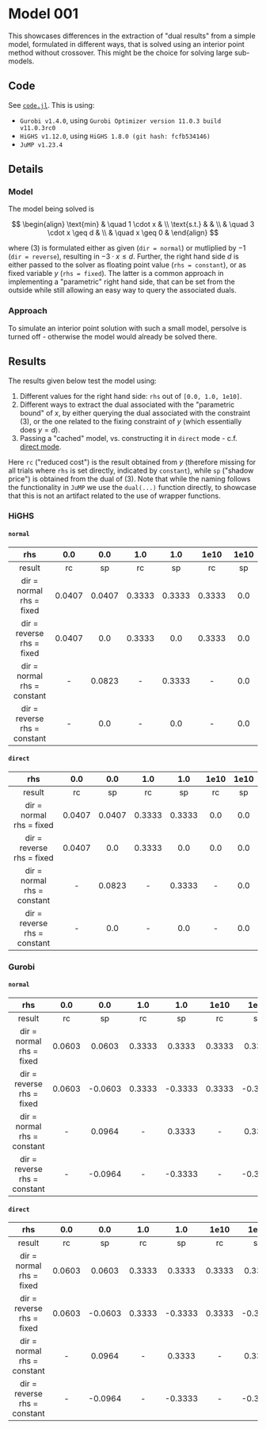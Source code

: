 # Model 001

This showcases differences in the extraction of "dual results" from a simple model, formulated in different ways, that is solved using an interior point method without crossover. This might be the choice for solving large sub-models.

## Code

See [`code.jl`](./code.jl). This is using:

- `Gurobi v1.4.0`, using `Gurobi Optimizer version 11.0.3 build v11.0.3rc0`
- `HiGHS v1.12.0`, using `HiGHS 1.8.0 (git hash: fcfb534146)`
- `JuMP v1.23.4`

## Details

### Model

The model being solved is

$$
\begin{align}
    \text{min} & \quad 1 \cdot x & \\
    \text{s.t.} & & \\
    & \quad 3 \cdot x \geq d & \\
    & \quad x \geq 0 &
\end{align}
$$

where $(3)$ is formulated either as given (`dir = normal`) or mutliplied by $-1$ (`dir = reverse`), resulting in $-3 \cdot x \leq d$. Further, the right hand side $d$ is either passed to the solver as floating point value (`rhs = constant`), or as fixed variable $y$ (`rhs = fixed`). The latter is a common approach in implementing a "parametric" right hand side, that can be set from the outside while still allowing an easy way to query the associated duals.

### Approach

To simulate an interior point solution with such a small model, persolve is turned off - otherwise the model would already be solved there.

## Results

The results given below test the model using:

1. Different values for the right hand side: `rhs` out of `[0.0, 1.0, 1e10]`.
2. Different ways to extract the dual associated with the "parametric bound" of $x$, by either querying the dual associated with the constraint $(3)$, or the one related to the fixing constraint of $y$ (which essentially does $y = d$).
3. Passing a "cached" model, vs. constructing it in `direct` mode - c.f. [direct mode](https://jump.dev/JuMP.jl/stable/manual/models/#Direct-mode).

Here `rc` ("reduced cost") is the result obtained from $y$ (therefore missing for all trials where `rhs` is set directly, indicated by `constant`), while `sp` ("shadow price") is obtained from the dual of $(3)$. Note that while the naming follows the functionality in `JuMP` we use the `dual(...)` function directly, to showcase that this is not an artifact related to the use of wrapper functions.

### HiGHS

#### `normal`

| rhs | 0.0 | 0.0 | 1.0 | 1.0 | 1e10 | 1e10 |
|:---:|:---:|:---:|:---:|:---:|:---:|:---:|
| result | rc | sp | rc | sp | rc | sp |
| dir = normal <br> rhs = fixed | 0.0407 | 0.0407 | 0.3333 | 0.3333 | 0.3333 | 0.0 |
| dir = reverse <br> rhs = fixed | 0.0407 | 0.0 | 0.3333 | 0.0 | 0.3333 | 0.0 |
| dir = normal <br> rhs = constant | - | 0.0823 | - | 0.3333 | - | 0.0 |
| dir = reverse <br> rhs = constant | - | 0.0 | - | 0.0 | - | 0.0 |

#### `direct`

| rhs | 0.0 | 0.0 | 1.0 | 1.0 | 1e10 | 1e10 |
|:---:|:---:|:---:|:---:|:---:|:---:|:---:|
| result | rc | sp | rc | sp | rc | sp |
| dir = normal <br> rhs = fixed | 0.0407 | 0.0407 | 0.3333 | 0.3333 | 0.0 | 0.0 | 
| dir = reverse <br> rhs = fixed | 0.0407 | 0.0 | 0.3333 | 0.0 | 0.0 | 0.0 | 
| dir = normal <br> rhs = constant | - | 0.0823 | - | 0.3333 | - | 0.0 | 
| dir = reverse <br> rhs = constant | - | 0.0 | - | 0.0 | - | 0.0 |

### Gurobi

#### `normal`

| rhs | 0.0 | 0.0 | 1.0 | 1.0 | 1e10 | 1e10 |
|:---:|:---:|:---:|:---:|:---:|:---:|:---:|
| result | rc | sp | rc | sp | rc | sp |
| dir = normal <br> rhs = fixed | 0.0603 | 0.0603 | 0.3333 | 0.3333 | 0.3333 | 0.3333 |
| dir = reverse <br> rhs = fixed | 0.0603 | -0.0603 | 0.3333 | -0.3333 | 0.3333 | -0.3333 |
| dir = normal <br> rhs = constant | - | 0.0964 | - | 0.3333 | - | 0.3333 |
| dir = reverse <br> rhs = constant | - | -0.0964 | - | -0.3333 | - | -0.3333 |

#### `direct`

| rhs | 0.0 | 0.0 | 1.0 | 1.0 | 1e10 | 1e10 |
|:---:|:---:|:---:|:---:|:---:|:---:|:---:|
| result | rc | sp | rc | sp | rc | sp |
| dir = normal <br> rhs = fixed | 0.0603 | 0.0603 | 0.3333 | 0.3333 | 0.3333 | 0.3333 | 
| dir = reverse <br> rhs = fixed | 0.0603 | -0.0603 | 0.3333 | -0.3333 | 0.3333 | -0.3333 | 
| dir = normal <br> rhs = constant | - | 0.0964 | - | 0.3333 | - | 0.3333 | 
| dir = reverse <br> rhs = constant | - | -0.0964 | - | -0.3333 | - | -0.3333 |
